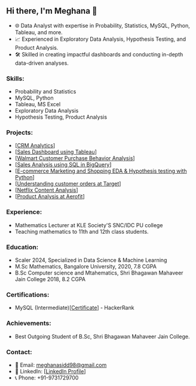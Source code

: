 ## Hi there, I'm Meghana 👋

- 🌐 Data Analyst with expertise in Probability, Statistics, MySQL, Python, Tableau, and more.
- 📈 Experienced in Exploratory Data Analysis, Hypothesis Testing, and Product Analysis.
- 🛠️ Skilled in creating impactful dashboards and conducting in-depth data-driven analyses.

### Skills:
- Probability and Statistics
- MySQL, Python
- Tableau, MS Excel
- Exploratory Data Analysis
- Hypothesis Testing, Product Analysis

### Projects:
- [[CRM Analytics](https://github.com/meghana-sid12/CRM-Analysis/blob/main/crm_analysis%20(1).ipynb)]
- [[Sales Dashboard using Tableau](https://github.com/meghana-sid12/Sales-Dashboard.git)]
- [[Walmart Customer Purchase Behavior Analysis](https://github.com/meghana-sid12/Walmart-Customer-Purchase-Behavior-Analysis/blob/main/walmart_new.ipynb)]
- [[Sales Analysis using SQL in BigQuery](https://github.com/meghana-sid12/Sales-Analysis.git)]
- [[E-commerce Marketing and Shopping EDA & Hypothesis testing with Python](https://github.com/meghana-sid12/E-commerce-Marketing-and-Shopping-EDA-Hypothesis-Testing/blob/main/e_commerce_analysis.ipynb)]
- [[Understanding customer orders at Target](https://github.com/meghana-sid12/Understanding-customer-orders-at-Target.git)]
- [[Netflix Content Analysis](https://github.com/meghana-sid12/Netflix-Content-Analysis/blob/main/Copy_of_Business_Case_Netflix_Data_Exploration_and_Visualisation.ipynb)]
- [[Product Analysis at Aerofit](https://github.com/meghana-sid12/Product-Analysis-at-Aerofit/blob/main/aerofit%20(2).ipynb)]



### Experience:
- Mathematics Lecturer at KLE Society'S SNC/IDC PU college
- Teaching mathematics to 11th and 12th class students.

### Education:
- Scaler 2024, Specialized in Data Science & Machine Learning
- M.Sc Mathematics, Bangalore University, 2020, 7.8 CGPA
- B.Sc Computer science and Mtahematics, Shri Bhagawan Mahaveer Jain College 2018, 8.2 CGPA

### Certifications:
- MySQL (Intermediate)[[Certificate](https://www.hackerrank.com/certificates/b7c4086404a7)] - HackerRank

### Achievements:
- Best Outgoing Student of B.Sc, Shri Bhagawan Mahaveer Jain College.

### Contact:
- 📧 Email: meghanasidd98@gmail.com
- 📱 LinkedIn: [[LinkedIn Profile](https://www.linkedin.com/in/meghana-s-575278177/)]
- 📞 Phone: +91-9731729700
